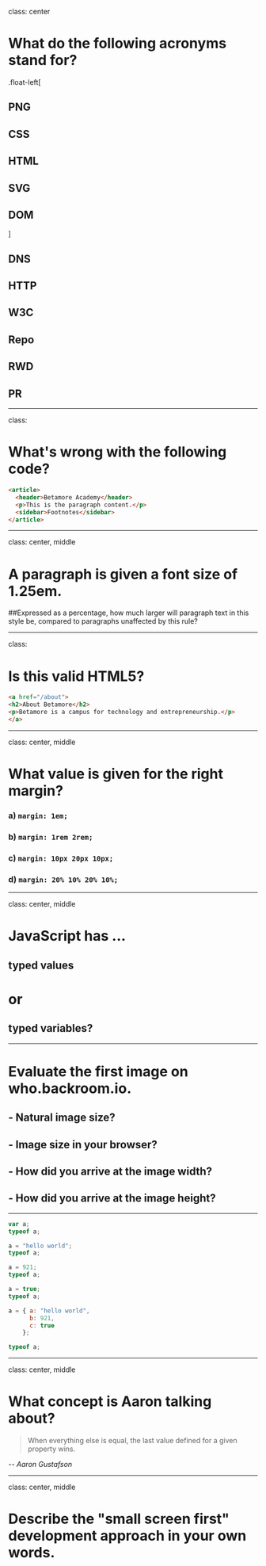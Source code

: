 class: center

# What do the following acronyms stand for?

.float-left[
## PNG

## CSS

## HTML

## SVG

## DOM

]

## DNS

## HTTP

## W3C

## Repo

## RWD

## PR

---

class:

# What's wrong with the following code?

```html
<article>
  <header>Betamore Academy</header>
  <p>This is the paragraph content.</p>
  <sidebar>Footnotes</sidebar>
</article>
```

---

class: center, middle

# A paragraph is given a font size of 1.25em.

##Expressed as a percentage, how much larger will paragraph text in this style be, compared to paragraphs unaffected by this rule?

---

class:

# Is this valid HTML5?

```html
<a href="/about">
<h2>About Betamore</h2>
<p>Betamore is a campus for technology and entrepreneurship.</p>
</a>
```

---

class: center, middle

# What value is given for the right margin?

### a) `margin: 1em;`
### b) `margin: 1rem 2rem;`
### c) `margin: 10px 20px 10px;`
### d) `margin: 20% 10% 20% 10%;`

---

class: center, middle

# JavaScript has ...

## typed values

# or

## typed variables?

---

# Evaluate the first image on who.backroom.io.

## - Natural image size?
## - Image size in your browser?
## - How did you arrive at the image width?
## - How did you arrive at the image height?

---

```javascript
var a;
typeof a;
```

```javascript
a = "hello world";
typeof a;
```

```javascript
a = 921;
typeof a;
```

```javascript
a = true;
typeof a;
```

```javascript
a = { a: "hello world",
      b: 921,
      c: true
    };

typeof a;
```

---

class: center, middle

# What concept is Aaron talking about?

> When everything else is equal, the last value defined for a given property wins.

<cite>-- Aaron Gustafson</cite>

---

class: center, middle

# Describe the "small screen first" development approach in your own words.
